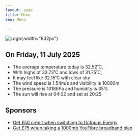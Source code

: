 ```yaml
---
layout: page
title: Menu
seo: Menu

---
```


![Logo](/images/logo.jpg){:width="832px"}

<!-- weather_marker starts -->
## On Friday, 11 July 2025

- The average temperature today is 32.52˚C,
- With highs of 33.73˚C and lows of 31.75˚C,
- It may feel like 32.15˚C with clear sky
- The wind speed is 1.54m/s and visibility is 10000m
- The pressure is 1018hPa and humidity is 35%
- The sun will rise at 04:02 and set at 20:25

<!-- weather_marker ends -->

## Sponsors

- [Get £50 credit when switching to Octopus Energy](https://bit.ly/3oD1nnS)
- [Get £75 when taking a 1000mb YouFibre broadband plan](https://aklam.io/91zWhU?)

